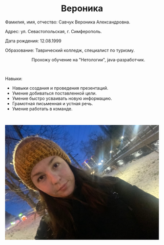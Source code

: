 <h1 style="text-align: center;"><strong>Вероника</strong></h1>
<p style="text-align: left;">Фамилия, имя, отчество: Савчук Вероника Александровна.</p>
<p style="text-align: left;">Адрес: ул. Севастопольская, г. Симферополь.</p>
<p style="text-align: left;">Дата рождения: 12.08.1999</p>
<p style="text-align: left;">Образование: Таврический колледж, специалист по туризму.</p>
<p style="text-align: left;">&nbsp; &nbsp; &nbsp; &nbsp; &nbsp; &nbsp; &nbsp; &nbsp; &nbsp; &nbsp; &nbsp; Прохожу обучение на "Нетологии", java-разработчик.</p>
<p style="text-align: left;">&nbsp;</p>
<p style="text-align: left;">Навыки:</p>
<ul>
<li>Навыки создания и проведения презентаций.</li>
<li>Умение добиваться поставленной цели.</li>
<li>Умение быстро усваивать новую информацию.</li>
<li>Грамотная письменная и устная речь.</li>
<li>Умение работать в команде.</li>
</ul>
<p style="text-align: right;">&nbsp;</p>

![Фото](img/j6HhoR709zw.jpg)
